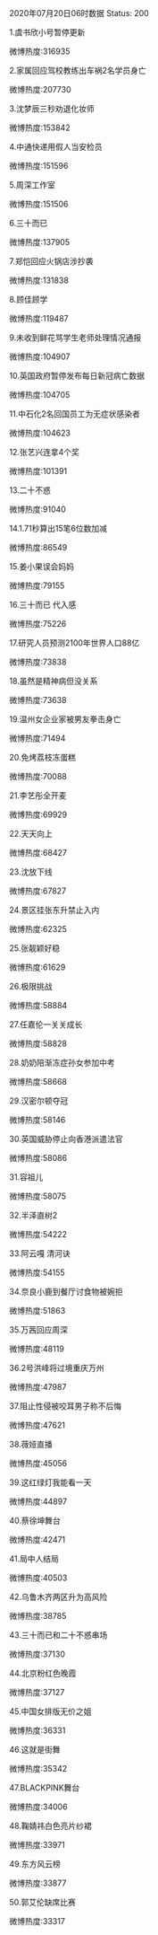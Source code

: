 2020年07月20日06时数据
Status: 200

1.虞书欣小号暂停更新

微博热度:316935

2.家属回应驾校教练出车祸2名学员身亡

微博热度:207730

3.沈梦辰三秒劝退化妆师

微博热度:153842

4.中通快递用假人当安检员

微博热度:151596

5.周深工作室

微博热度:151506

6.三十而已

微博热度:137905

7.郑恺回应火锅店涉抄袭

微博热度:131838

8.顾佳顾学

微博热度:119487

9.未收到鲜花骂学生老师处理情况通报

微博热度:104907

10.英国政府暂停发布每日新冠病亡数据

微博热度:104705

11.中石化2名回国员工为无症状感染者

微博热度:104623

12.张艺兴连拿4个奖

微博热度:101391

13.二十不惑

微博热度:91040

14.1.71秒算出15笔6位数加减

微博热度:86549

15.姜小果误会妈妈

微博热度:79155

16.三十而已 代入感

微博热度:75226

17.研究人员预测2100年世界人口88亿

微博热度:73838

18.虽然是精神病但没关系

微博热度:73638

19.温州女企业家被男友拳击身亡

微博热度:71494

20.免烤荔枝冻蛋糕

微博热度:70088

21.李艺彤全开麦

微博热度:69929

22.天天向上

微博热度:68427

23.沈放下线

微博热度:67827

24.景区挂张东升禁止入内

微博热度:62325

25.张靓颖好稳

微博热度:61629

26.极限挑战

微博热度:58884

27.任嘉伦一关关成长

微博热度:58828

28.奶奶陪渐冻症孙女参加中考

微博热度:58668

29.汉密尔顿夺冠

微博热度:58146

30.英国威胁停止向香港派遣法官

微博热度:58086

31.容祖儿

微博热度:58075

32.半泽直树2

微博热度:54222

33.阿云嘎 清河诀

微博热度:54155

34.奈良小鹿到餐厅讨食物被婉拒

微博热度:51863

35.万茜回应周深

微博热度:48119

36.2号洪峰将过境重庆万州

微博热度:47987

37.阻止性侵被咬耳男子称不后悔

微博热度:47621

38.薇娅直播

微博热度:45056

39.这红绿灯我能看一天

微博热度:44897

40.蔡徐坤舞台

微博热度:42471

41.局中人结局

微博热度:40503

42.乌鲁木齐两区升为高风险

微博热度:38785

43.三十而已和二十不惑串场

微博热度:37130

44.北京粉红色晚霞

微博热度:37127

45.中国女排版无价之姐

微博热度:36331

46.这就是街舞

微博热度:35342

47.BLACKPINK舞台

微博热度:34006

48.鞠婧祎白色亮片纱裙

微博热度:33971

49.东方风云榜

微博热度:33877

50.郭艾伦缺席比赛

微博热度:33317

